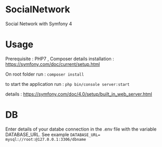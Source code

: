 # SocialNetwork
Social Network with Symfony 4

# Usage
Prerequisite : PHP7 , Composer details installation : https://symfony.com/doc/current/setup.html

On root folder run : `composer install`

to start the application run : `php bin/console server:start`

details : https://symfony.com/doc/4.0/setup/built_in_web_server.html

# DB

Enter details of your databe connection in the .env file with the variable DATABASE_URL. See example `DATABASE_URL= mysql://root:@127.0.0.1:3306/dbname`
